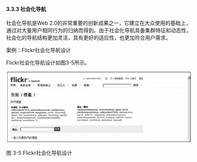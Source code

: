 #### 3.3.3 社会化导航

社会化导航是Web 2.0的非常重要的创新成果之一，它建立在大众使用的基础上，通过对大量用户相同行为的归纳而得到。由于社会化导航具备集群特征和动态性，社会化的导航结构更加灵活，具有更好的适应性，也更加符合用户需求。

案例：Flickr社会化导航设计

Flickr社会化导航设计如图3-5所示。

![](images/image01324.jpeg)

图 3-5 Flickr社会化导航设计 
